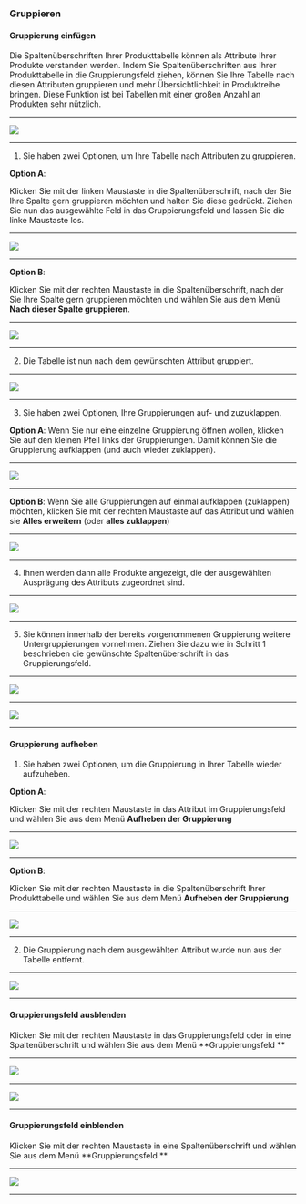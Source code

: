 ### Gruppieren

#### Gruppierung einfügen

Die Spaltenüberschriften Ihrer Produkttabelle können als Attribute Ihrer Produkte verstanden werden. Indem Sie Spaltenüberschriften aus Ihrer Produkttabelle in die Gruppierungsfeld ziehen, können Sie Ihre Tabelle nach diesen Attributen gruppieren und mehr Übersichtlichkeit in Produktreihe bringen. Diese Funktion ist bei Tabellen mit einer großen Anzahl an Produkten sehr nützlich.

---
![](/assets/wpl7.png)

---

1) Sie haben zwei Optionen, um Ihre Tabelle nach Attributen zu gruppieren. 

**Option A**:

Klicken Sie mit der linken Maustaste in die Spaltenüberschrift, nach der Sie Ihre Spalte gern gruppieren möchten und halten Sie diese gedrückt. Ziehen Sie nun das ausgewählte Feld in das Gruppierungsfeld und lassen Sie die linke Maustaste los.

---
![](/assets/wpl9.png)

---

**Option B**:

Klicken Sie mit der rechten Maustaste in die Spaltenüberschrift, nach der Sie Ihre Spalte gern gruppieren möchten und wählen Sie aus dem Menü **Nach dieser Spalte gruppieren**. 

---
![](/assets/wpl15.png)

---

2) Die Tabelle ist nun nach dem gewünschten Attribut gruppiert.

---
![](/assets/wpl10.png)

---

3) Sie haben zwei Optionen, Ihre Gruppierungen auf- und zuzuklappen. 

**Option A**: Wenn Sie nur eine einzelne Gruppierung öffnen wollen, klicken Sie auf den kleinen Pfeil links der Gruppierungen. Damit können Sie die Gruppierung aufklappen (und auch wieder zuklappen). 

---
![](/assets/wpl11.png)

---

**Option B**: Wenn Sie alle Gruppierungen auf einmal aufklappen (zuklappen) möchten, klicken Sie mit der rechten Maustaste auf das Attribut und wählen sie **Alles erweitern** (oder **alles zuklappen**)

---
![](/assets/wpl44.png)

---

4) Ihnen werden dann alle Produkte angezeigt, die der ausgewählten Ausprägung des Attributs zugeordnet sind.

---
![](/assets/wpl12.png)

---

5) Sie können innerhalb der bereits vorgenommenen Gruppierung weitere Untergruppierungen vornehmen. Ziehen Sie dazu wie in Schritt 1 beschrieben die gewünschte Spaltenüberschrift in das Gruppierungsfeld.

---
![](/assets/wpl13.png)

---
![](/assets/wpl14.png)

---

#### Gruppierung aufheben

1) Sie haben zwei Optionen, um die Gruppierung in Ihrer Tabelle wieder aufzuheben. 

**Option A**:

Klicken Sie mit der rechten Maustaste in das Attribut im Gruppierungsfeld und wählen Sie aus dem Menü **Aufheben der Gruppierung**

---
![](/assets/wpl16.png)

---

**Option B**:

Klicken Sie mit der rechten Maustaste in die Spaltenüberschrift Ihrer Produkttabelle und wählen Sie aus dem Menü **Aufheben der Gruppierung**

---
![](/assets/wpl17.png)

---

2) Die Gruppierung nach dem ausgewählten Attribut wurde nun aus der Tabelle entfernt.

---
![](/assets/wpl18.png)

---

#### Gruppierungsfeld ausblenden

Klicken Sie mit der rechten Maustaste in das Gruppierungsfeld oder in eine Spaltenüberschrift und wählen Sie aus dem Menü **Gruppierungsfeld **

---
![](/assets/wpl19.png)

---
![](/assets/wpl20.png)

---

#### Gruppierungsfeld einblenden

Klicken Sie mit der rechten Maustaste in eine Spaltenüberschrift und wählen Sie aus dem Menü **Gruppierungsfeld **

---
![](/assets/wpl21.png)

---

